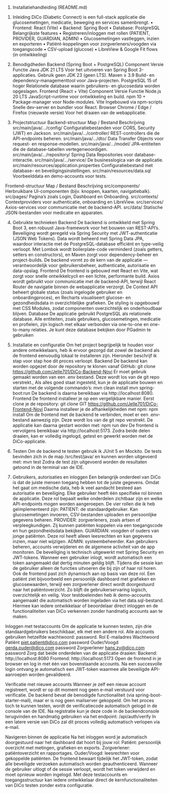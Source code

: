 ﻿1) Installatiehandleiding (README.md)
1. Inleiding
   DiCo (Diabetic Connect) is een full-stack applicatie die glucosemetingen, medicatie, beweging en services samenbrengt.
   •	Frontend: React (Vite)
   •	Backend: Spring Boot
   •	Database: PostgreSQL
   Belangrijkste features
   •	Registreren/inloggen met rollen (PATIENT, PROVIDER, GUARDIAN, ADMIN)
   •	Glucosemetingen vastleggen, inzien en exporteren
   •	Patiënt-koppelingen voor zorgverleners/voogden via toegangscode
   •	CSV-upload (glucose)
   •	LibreView & Google Fit flows (in ontwikkeling)
2. Benodigdheden
   Backend (Spring Boot + PostgreSQL)
   Component	Versie 	Functie
   Java JDK	21 LTS	Voor het uitvoeren van Spring Boot 3-applicaties. Gebruik geen JDK 23 (geen LTS).
   Maven	≥ 3.9	Build- en dependency-managementtool voor Java-projecten.
   PostgreSQL	15 of hoger	Relationele database waarin gebruikers- en glucosedata worden opgeslagen.
   Frontend (React + Vite)
   Component	Versie 	Functie
   Node.js	20 LTS	JavaScript-runtime voor ontwikkeling en build.
   npm	10 +	Package-manager voor Node-modules.
   Vite	Ingebouwd via npm-scripts	Snelle dev-server en bundler voor React.
   Browser	Chrome / Edge / Firefox (nieuwste versie)	Voor het draaien van de webapplicatie.

3. Projectstructuur
   Backend-structuur
   Map / Bestand	Beschrijving
   src/main/java/.../config/	Configuratiebestanden voor CORS, Security (JWT) en Jackson.
   src/main/java/.../controller/	REST-controllers die de API-endpoints beheren.
   src/main/java/.../dto/	Data Transfer Objects voor request- en response-modellen.
   src/main/java/.../model/	JPA-entiteiten die de database-tabellen vertegenwoordigen.
   src/main/java/.../repository/	Spring Data Repositories voor database-interactie.
   src/main/java/.../service/	De businesslogica van de applicatie.
   src/main/resources/application.properties	Configuratiebestand met database- en beveiligingsinstellingen.
   src/main/resources/data.sql	Voorbeelddata en demo-accounts voor tests.

Frontend-structuur
Map / Bestand	Beschrijving
src/components/	Herbruikbare UI-componenten (bijv. knoppen, kaarten, navigatiebalk).
src/pages/	Pagina’s zoals Login, Dashboard en Onboarding.
src/contexts/	Contextproviders voor authenticatie, onboarding en LibreView.
src/services/	Axios-services voor communicatie met de backend-API.
src/data/	Statische JSON-bestanden voor medicatie en apparaten.

4. Gebruikte technieken
   Backend
   De backend is ontwikkeld met Spring Boot 3, een robuust Java-framework voor het bouwen van REST-API’s.
   Beveiliging wordt geregeld via Spring Security met JWT-authenticatie (JSON Web Tokens).
   Data wordt beheerd met Spring Data JPA, waardoor interactie met de PostgreSQL-database efficiënt en type-veilig verloopt.
   Met Lombok wordt boilerplate-code verminderd (zoals getters, setters en constructors), en Maven zorgt voor dependency-beheer en project-builds.
   De backend vormt zo de kern van de applicatie — verantwoordelijk voor gebruikersbeheer, authenticatie, autorisatie en data-opslag.
   Frontend
   De frontend is gebouwd met React en Vite, wat zorgt voor snelle ontwikkelcycli en een lichte, performante build.
   Axios wordt gebruikt voor communicatie met de backend-API, terwijl React Router de navigatie binnen de webapplicatie verzorgt.
   De Context API beheert globale status (zoals ingelogde gebruiker en onboardingproces), en Recharts visualiseert glucose- en gezondheidsdata in overzichtelijke grafieken.
   De styling is opgebouwd met CSS Modules, zodat componenten overzichtelijk en onderhoudbaar blijven.
   Database
   De applicatie gebruikt PostgreSQL als relationele database.
   Alle entiteiten, zoals gebruikers, glucosemetingen, medicatie en profielen, zijn logisch met elkaar verbonden via one-to-one en one-to-many relaties.
   Je kunt deze database bekijken door PGadmin te gebruiken



5. Installatie en configuratie
   Om het project begrijpelijk te houden voor andere ontwikkelaars, heb ik ervoor gezorgd dat zowel de backend als de frontend eenvoudig lokaal te installeren zijn. Hieronder beschrijf ik stap voor stap hoe dit proces verloopt.
   Backend
   De backend kan worden opgezet door de repository te klonen vanaf GitHub:
   git clone https://github.com/Jelle701/DiCo-Backend-Novi
   Er moet gebruik gemaakt worden van een .env bestand. Deze wordt los van de git repo verstrekt.,
   Als alles goed staat ingesteld, kun je de applicatie bouwen en starten met de volgende commando’s:
   mvn clean install
   mvn spring-boot:run
   De backend is daarna bereikbaar via http://localhost:8080.
   Frontend
   De frontend installeer je op een vergelijkbare manier. Eerst clone je de repository:
   git clone GIT https://github.com/Jelle701/DiCo-Frontend-Novi
   Daarna installeer je de afhankelijkheden met npm:
   npm install
   Om de frontend met de backend te verbinden, moet er een .env-bestand aanwezig zijn.
   Deze wordt los van de git repo verstrekt.
   De applicatie kan daarna gestart worden met:
   npm run dev
   De frontend is vervolgens bereikbaar via http://localhost:5173.
   Zodra beide delen draaien, kan er volledig ingelogd, getest en gewerkt worden met de DiCo-applicatie.

6. Testen
   Om de backend te testen gebruik ik JUnit 5 en Mockito. De tests bevinden zich in de map /src/test/java/ en kunnen worden uitgevoerd met:
   mvn test
   Zodra de test zijn uitgevoerd worden de resultaten getoond in de terminal van de IDE.
7. Gebruikers, autorisaties en inloggen
   Een belangrijk onderdeel van DiCo is dat de juiste mensen toegang hebben tot de juiste gegevens.
   Omdat het gaat om medische data, heb ik veel aandacht besteed aan autorisatie en beveiliging.
   Elke gebruiker heeft één specifieke rol binnen de applicatie. Deze rol bepaalt welke onderdelen zichtbaar zijn en welke API-endpoints mogen worden aangeroepen.
   De vier rollen die ik heb geïmplementeerd zijn:
   PATIENT: de standaardgebruiker. Kan glucosemetingen invoeren, CSV-bestanden uploaden en persoonlijke gegevens beheren.
   PROVIDER: zorgverleners, zoals artsen of verpleegkundigen. Zij kunnen patiënten koppelen via een toegangscode en hun gezondheidsdata bekijken.
   GUARDIAN: voogden of ouders van jonge patiënten. Deze rol heeft alleen leesrechten en kan gegevens inzien, maar niet wijzigen.
   ADMIN: systeembeheerder. Kan gebruikers beheren, accounts verwijderen en de algemene activiteit van de app monitoren.
   De beveiliging is technisch uitgewerkt met Spring Security en JWT-tokens.
   Wanneer een gebruiker inlogt, wordt automatisch een token aangemaakt dat dertig minuten geldig blijft.
   Tijdens die sessie kan de gebruiker alleen de functies uitvoeren die bij zijn of haar rol horen.
   Ook de frontend past zich dynamisch aan op basis van deze rol.
   Een patiënt ziet bijvoorbeeld een persoonlijk dashboard met grafieken en glucosewaarden, terwijl een zorgverlener direct wordt doorgestuurd naar het patiëntoverzicht.
   Zo blijft de gebruikerservaring logisch, overzichtelijk en veilig.
   Voor testdoeleinden heb ik demo-accounts aangemaakt die automatisch worden ingeladen via het data.sql-bestand.
   Hiermee kan iedere ontwikkelaar of beoordelaar direct inloggen en de functionaliteiten van DiCo verkennen zonder handmatig accounts aan te maken.

Inloggen met testaccounts
Om de applicatie te kunnen testen, zijn drie standaardgebruikers beschikbaar, elk met een andere rol.
Alle accounts gebruiken hetzelfde wachtwoord: password.
Rol	E-mailadres	Wachtwoord
Patiënt	piet.patient@dico.com	password
Ouder/Voogd	gerda.ouder@dico.com	password
Zorgverlener	hans.zv@dico.com	password
Zorg dat beide onderdelen van de applicatie draaien:
Backend: http://localhost:8080
Frontend: http://localhost:5173
Open de frontend in je browser en log in met één van bovenstaande accounts.
Na een succesvolle login ontvang je automatisch een JWT-token waarmee alle beveiligde API-aanroepen worden gevalideerd.

Verificatie met nieuwe accounts
Wanneer je zelf een nieuw account registreert, wordt er op dit moment nog geen e-mail verstuurd voor verificatie.
De backend bevat de benodigde functionaliteit (via spring-boot-starter-mail), maar er is nog geen mailserver gekoppeld.
Om het proces toch te kunnen testen, wordt de verificatiecode automatisch gelogd in de console van de IDE.
Na registratie kun je deze code in de backendconsole terugvinden en handmatig gebruiken via het endpoint:
/api/auth/verify
In een latere versie van DiCo zal dit proces volledig automatisch verlopen via e-mail.

Navigeren binnen de applicatie
Na het inloggen word je automatisch doorgestuurd naar het dashboard dat hoort bij jouw rol:
Patiënt: persoonlijk overzicht met metingen, grafieken en exports.
Zorgverlener: patiëntoverzicht en rapportages.
Ouder/Voogd: leesrechten voor gekoppelde patiënten.
De frontend bewaart tijdelijk het JWT-token, zodat alle beveiligde verzoeken automatisch worden geauthenticeerd.
Wanneer de gebruiker uitlogt of de sessie verloopt, wordt het token verwijderd en moet opnieuw worden ingelogd.
Met deze testaccounts en toegangsstructuur kan iedere ontwikkelaar direct de kernfunctionaliteiten van DiCo testen zonder extra configuratie.
